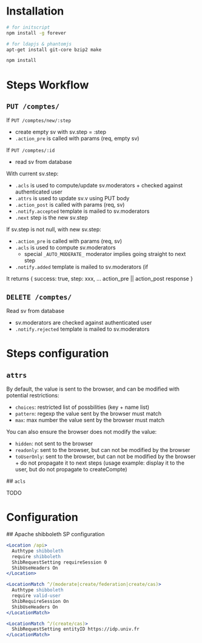 # Installation

```sh
# for initscript
npm install -g forever

# for ldapjs & phantomjs
apt-get install git-core bzip2 make

npm install
```

# Steps Workflow

## ```PUT /comptes/```

If ```PUT /comptes/new/:step```
* create empty sv with sv.step = :step
* ```.action_pre``` is called with params (req, empty sv)

If ```PUT /comptes/:id```
* read sv from database

With current sv.step:
* ```.acls``` is used to compute/update sv.moderators + checked against authenticated user
* ```.attrs``` is used to update sv.v using PUT body
* ```.action_post``` is called with params (req, sv)
* ```.notify.accepted``` template is mailed to sv.moderators
* ```.next``` step is the new sv.step

If sv.step is not null, with new sv.step:
* ```.action_pre``` is called with params (req, sv)
* ```.acls``` is used to compute sv.moderators
  * special ```_AUTO_MODERATE_``` moderator implies going straight to next step
* ```.notify.added``` template is mailed to sv.moderators (if 

It returns { success: true, step: xxx, ... action_pre || action_post response }

## ```DELETE /comptes/```

Read sv from database
* sv.moderators are checked against authenticated user
* ```.notify.rejected``` template is mailed to sv.moderators

# Steps configuration

## ```attrs```

By default, the value is sent to the browser, and can be modified with potential restrictions:
* ```choices```: restricted list of possbilities (key + name list)
* ```pattern```: regexp the value sent by the browser must match
* ```max```: max number the value sent by the browser must match

You can also ensure the browser does not modify the value:
* ```hidden```: not sent to the browser
* ```readonly```: sent to the browser, but can not be modified by the browser
* ```toUserOnly```: sent to the browser, but can not be modified by the browser + do not propagate it to next steps (usage example: display it to the user, but do not propagate to createCompte)

## ```acls```

TODO


# Configuration

## Apache shibboleth SP configuration

```apache
<Location /api>
  Authtype shibboleth
  require shibboleth
  ShibRequestSetting requireSession 0
  ShibUseHeaders On
</Location>

<LocationMatch ^/(moderate|create/federation|create/cas)>
  Authtype shibboleth
  require valid-user
  ShibRequireSession On
  ShibUseHeaders On
</LocationMatch>

<LocationMatch ^/(create/cas)>
  ShibRequestSetting entityID https://idp.univ.fr
</LocationMatch>
```
